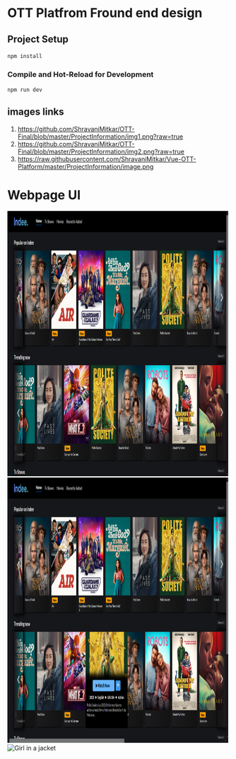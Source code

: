 # OTT Platfrom Fround end design
## Project Setup

```sh
npm install
```

### Compile and Hot-Reload for Development

```sh
npm run dev
```

## images links 
  1) https://github.com/ShravaniMitkar/OTT-Final/blob/master/ProjectInformation/img1.png?raw=true
  2) https://github.com/ShravaniMitkar/OTT-Final/blob/master/ProjectInformation/img2.png?raw=true
  3) https://raw.githubusercontent.com/ShravaniMitkar/Vue-OTT-Platform/master/ProjectInformation/image.png
# Webpage UI

 <img src="https://github.com/ShravaniMitkar/OTT-Final/blob/master/ProjectInformation/img1.png?raw=true" alt="Girl in a jacket" width="500" height="600"> 
 <img src="https://github.com/ShravaniMitkar/OTT-Final/blob/master/ProjectInformation/img2.png?raw=true" alt="Girl in a jacket" width="500" height="600"> 
 <img src="https://raw.githubusercontent.com/ShravaniMitkar/Vue-OTT-Platform/master/ProjectInformation/image.png" alt="Girl in a jacket" width="500" height="600"> 

